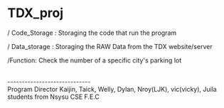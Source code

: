 # TDX_proj

/ Code_Storage : Storaging the code that run the program 
  
/ Data_storage : Storaging the RAW Data from the TDX website/server


/Function: Check the number of a  specific city's parking lot 










<br/>
-----------------------------<br/>
Program Director Kaijin, Taick, Welly, Dylan, Nroy(LJK), vic(vicky), Juila
    <br/>students from Nsysu CSE F.E.C 

 
